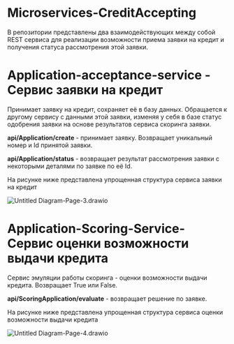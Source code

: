 # Microservices-CreditAccepting

В репозитории представлены два взаимодействующих между собой REST сервиса для реализации возможности приема заявки на кредит и получения статуса рассмотрения этой заявки.

# Application-acceptance-service - Сервис заявки на кредит

Принимает заявку на кредит, сохраняет её в базу данных. Обращается к другому сервису с данными этой заявки, изменяя у себя в базе статус одобрения заявки на основе результатов сервиса скоринга заявки.

**api/Application/create** - принимает заявку. Возвращает уникальный номер и Id принятой заявки.

**api/Application/status** - возвращает результат рассмотрения заявки с некоторыми деталями по заявке по её Id.

На рисунке ниже представлена упрощенная структура сервиса заявки на кредит

![Untitled Diagram-Page-3.drawio](https://github.com/dmitriykul/Microservices-CreditAccepting/readmeImages/Diagram-Page-3.drawio.png)



# Application-Scoring-Service-Сервис оценки возможности выдачи кредита

Сервис эмуляции работы скоринга - оценки возможности выдачи кредита. Возвращает True или False.

**api/ScoringApplication/evaluate** - возвращает решение по заявке.

На рисунке ниже представлена упрощенная структура сервиса оценки возможности выдачи кредита

![Untitled Diagram-Page-4.drawio](https://github.com/dmitriykul/Microservices-CreditAccepting/readmeImages/Diagram-Page-4.drawio.png)
